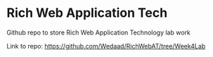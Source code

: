 # Rich Web Application Tech
Github repo to store Rich Web Application Technology lab work 

Link to repo: https://github.com/Wedaad/RichWebAT/tree/Week4Lab
